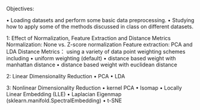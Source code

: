 Objectives:

• Loading datasets and perform some basic data preprocessing.
• Studying how to apply some of the methods discussed in class on different
datasets. 

1: Effect of Normalization, Feature Extraction and Distance Metrics
Normalization: None vs. Z-score normalization
Feature extraction: PCA and LDA
Distance Metrics：
using a variety of data point weighting schemes including 
• uniform weighting (default)
• distance based weight with manhattan distance
• distance based weight with euclidean distance

2: Linear Dimensionality Reduction
• PCA
• LDA

3: Nonlinear Dimensionality Reduction
• kernel PCA
• Isomap
• Locally Linear Embedding (LLE)
• Laplacian Eigenmap (sklearn.manifold.SpectralEmbedding)
• t-SNE
